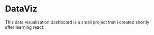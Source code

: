 # DataViz

This data visualization dashboard is a small project that i created shortly after learning react.
